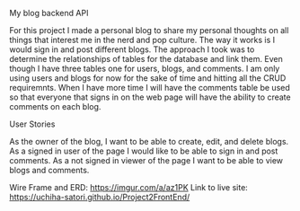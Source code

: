 My blog backend API

For this project I made a personal blog to share my personal thoughts on all things that interest me in the nerd and pop culture.
The way it works is I would sign in and post different blogs. The approach I took was to determine the relationships of tables for the database and link them. Even though I have three tables one for users, blogs, and comments. I am only using users and blogs for now for the sake of time and hitting all the CRUD requiremnts. When I have more time I will have the comments table be used so that everyone that signs in on the web page will have the ability to create comments on each blog.

User Stories

As the owner of the blog, I want to be able to create, edit, and delete blogs.
As a signed in user of the page I would like to be able to sign in and post comments.
As a not signed in viewer of the page I want to be able to view blogs and comments.

Wire Frame and ERD:
https://imgur.com/a/az1PK
Link to live site:
https://uchiha-satori.github.io/Project2FrontEnd/
